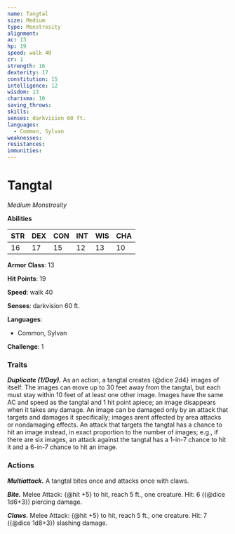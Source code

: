 ```yaml
---
name: Tangtal
size: Medium
type: Monstrosity
alignment: 
ac: 13
hp: 19
speed: walk 40
cr: 1
strength: 16
dexterity: 17
constitution: 15
intelligence: 12
wisdom: 13
charisma: 10
saving_throws:
skills:
senses: darkvision 60 ft.
languages:
  - Common, Sylvan
weaknesses:
resistances:
immunities:
---
```


# Tangtal

*Medium Monstrosity*

**Abilities**

| STR | DEX | CON | INT | WIS | CHA |
| --- | --- | --- | --- | --- | --- |
| 16 | 17 | 15 | 12 | 13 | 10 |

**Armor Class**: 13

**Hit Points**: 19

**Speed**: walk 40

**Senses**: darkvision 60 ft.

**Languages**:
  - Common, Sylvan

**Challenge**: 1

### Traits
***Duplicate (1/Day).*** As an action, a tangtal creates {@dice 2d4} images of itself. The images can move up to 30 feet away from the tangtal, but each must stay within 10 feet of at least one other image. Images have the same AC and speed as the tangtal and 1 hit point apiece; an image disappears when it takes any damage. An image can be damaged only by an attack that targets and damages it specifically; images arent affected by area attacks or nondamaging effects. An attack that targets the tangtal has a chance to hit an image instead, in exact proportion to the number of images; e.g., if there are six images, an attack against the tangtal has a 1-in-7 chance to hit it and a 6-in-7 chance to hit an image.

### Actions
***Multiattack.*** A tangtal bites once and attacks once with claws.

***Bite.*** Melee Attack: {@hit +5} to hit, reach 5 ft., one creature. Hit: 6 ({@dice 1d6+3}) piercing damage.

***Claws.*** Melee Attack: {@hit +5} to hit, reach 5 ft., one creature. Hit: 7 ({@dice 1d8+3}) slashing damage.


